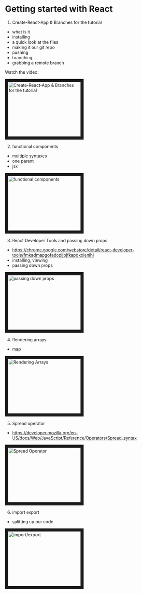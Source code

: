 # Getting started with React

1. Create-React-App & Branches for the tutorial

- what is it
- installing
- a quick look at the files
- making it our git repo
- pushing
- branching
- grabbing a remote branch

Watch the video:

<a href="http://www.youtube.com/watch?feature=player_embedded&v=wDEwq9UqZR8
" target="_blank"><img src="http://img.youtube.com/vi/wDEwq9UqZR8/0.jpg" 
alt="Create-React-App & Branches for the tutorial" width="240" height="180" border="10" /></a>

2. functional components

- multiple syntaxes
- one parent
- jsx

<a href="http://www.youtube.com/watch?feature=player_embedded&v=kxI9falAjuY
" target="_blank"><img src="http://img.youtube.com/vi/kxI9falAjuY/0.jpg" 
alt="functional components" width="240" height="180" border="10" /></a>

3. React Developer Tools and passing down props

- https://chrome.google.com/webstore/detail/react-developer-tools/fmkadmapgofadopljbjfkapdkoienihi
- installing, viewing
- passing down props

<a href="http://www.youtube.com/watch?feature=player_embedded&v=2ZFeXxX_dmM
" target="_blank"><img src="http://img.youtube.com/vi/2ZFeXxX_dmM/0.jpg" 
alt="passing down props" width="240" height="180" border="10" /></a>

4. Rendering arrays

- map

<a href="http://www.youtube.com/watch?feature=player_embedded&v=TLWg2BszaUU
" target="_blank"><img src="http://img.youtube.com/vi/TLWg2BszaUU/0.jpg" 
alt="Rendering Arrays" width="240" height="180" border="10" /></a>

5. Spread operator

- https://developer.mozilla.org/en-US/docs/Web/JavaScript/Reference/Operators/Spread_syntax

<a href="http://www.youtube.com/watch?feature=player_embedded&v=s5WwkDTULpo
" target="_blank"><img src="http://img.youtube.com/vi/s5WwkDTULpo/0.jpg" 
alt="Spread Operator" width="240" height="180" border="10" /></a>

6. import export

- splitting up our code

<a href="http://www.youtube.com/watch?feature=player_embedded&v=fA_OMCS5v50
" target="_blank"><img src="http://img.youtube.com/vi/fA_OMCS5v50/0.jpg" 
alt="import/export" width="240" height="180" border="10" /></a>

